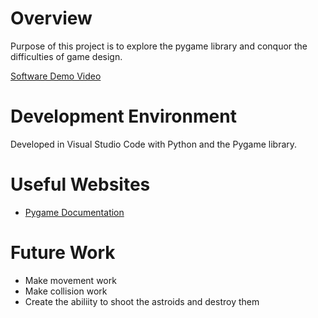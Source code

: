 # Overview
Purpose of this project is to explore the pygame library and conquor the difficulties of game design.

[Software Demo Video](https://youtu.be/buAEybsxueI)

# Development Environment
Developed in Visual Studio Code with Python and the Pygame library.

# Useful Websites

* [Pygame Documentation](https://www.pygame.org/docs)

# Future Work

* Make movement work
* Make collision work
* Create the abiliity to shoot the astroids and destroy them
